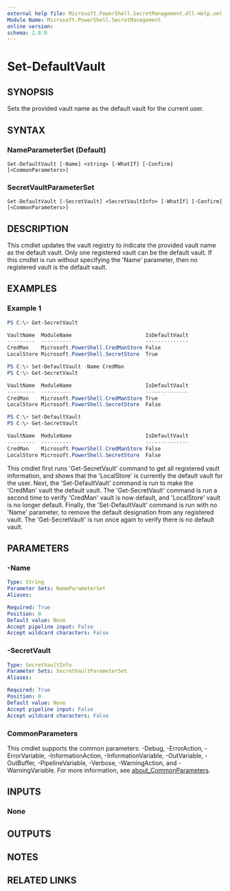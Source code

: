 ```yaml
---
external help file: Microsoft.PowerShell.SecretManagement.dll-Help.xml
Module Name: Microsoft.PowerShell.SecretManagement
online version:
schema: 2.0.0
---
```


# Set-DefaultVault

## SYNOPSIS
Sets the provided vault name as the default vault for the current user.

## SYNTAX

### NameParameterSet (Default)
```
Set-DefaultVault [-Name] <string> [-WhatIf] [-Confirm] [<CommonParameters>]
```

### SecretVaultParameterSet
```
Set-DefaultVault [-SecretVault] <SecretVaultInfo> [-WhatIf] [-Confirm] [<CommonParameters>]
```

## DESCRIPTION
This cmdlet updates the vault registry to indicate the provided vault name as the default vault.
Only one registered vault can be the default vault.
If this cmdlet is run without specifying the 'Name' parameter, then no registered vault is the default vault.

## EXAMPLES

### Example 1
```powershell
PS C:\> Get-SecretVault

VaultName  ModuleName                        IsDefaultVault
---------  ----------                        --------------
CredMan    Microsoft.PowerShell.CredManStore False
LocalStore Microsoft.PowerShell.SecretStore  True

PS C:\> Set-DefaultVault -Name CredMan
PS C:\> Get-SecretVault

VaultName  ModuleName                        IsDefaultVault
---------  ----------                        --------------
CredMan    Microsoft.PowerShell.CredManStore True
LocalStore Microsoft.PowerShell.SecretStore  False

PS C:\> Set-DefaultVault
PS C:\> Get-SecretVault

VaultName  ModuleName                        IsDefaultVault
---------  ----------                        --------------
CredMan    Microsoft.PowerShell.CredManStore False
LocalStore Microsoft.PowerShell.SecretStore  False
```

This cmdlet first runs 'Get-SecretVault' command to get all registered vault information, and shows that the 'LocalStore' is currently the default vault for the user.
Next, the 'Set-DefaultVault' command is run to make the 'CredMan' vault the default vault.
The 'Get-SecretVault' command is run a second time to verify 'CredMan' vault is now default, and 'LocalStore' vault is no longer default.
Finally, the 'Set-DefaultVault' command is run with no 'Name' parameter, to remove the default designation from any registered vault.
The 'Get-SecretVault' is run once again to verify there is no default vault.

## PARAMETERS

### -Name

```yaml
Type: String
Parameter Sets: NameParameterSet
Aliases:

Required: True
Position: 0
Default value: None
Accept pipeline input: False
Accept wildcard characters: False
```

### -SecretVault

```yaml
Type: SecretVaultInfo
Parameter Sets: SecretVaultParameterSet
Aliases:

Required: True
Position: 0
Default value: None
Accept pipeline input: False
Accept wildcard characters: False
```

### CommonParameters
This cmdlet supports the common parameters: -Debug, -ErrorAction, -ErrorVariable, -InformationAction, -InformationVariable, -OutVariable, -OutBuffer, -PipelineVariable, -Verbose, -WarningAction, and -WarningVariable. For more information, see [about_CommonParameters](http://go.microsoft.com/fwlink/?LinkID=113216).

## INPUTS

### None

## OUTPUTS

## NOTES

## RELATED LINKS
